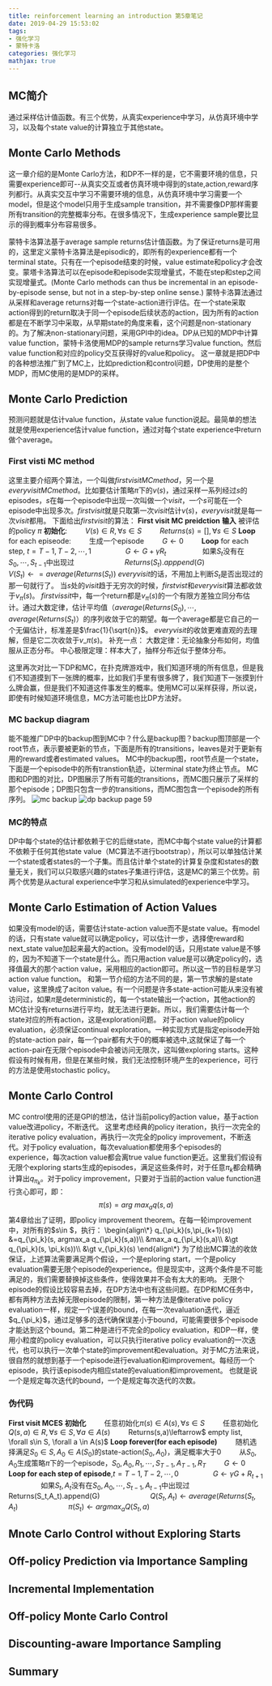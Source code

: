 ```yaml
---
title: reinforcement learning an introduction 第5章笔记
date: 2019-04-29 15:53:02 
tags:
- 强化学习
- 蒙特卡洛
categories: 强化学习
mathjax: true
---
```


## MC简介
通过采样估计值函数。有三个优势，从真实experience中学习，从仿真环境中学习，以及每个state value的计算独立于其他state。

## Monte Carlo Methods
这一章介绍的是Monte Carlo方法，和DP不一样的是，它不需要环境的信息，只需要experience即可--从真实交互或者仿真环境中得到的state,action,reward序列都行。从真实交互中学习不需要环境的信息，从仿真环境中学习需要一个model，但是这个model只用于生成sample transition，并不需要像DP那样需要所有transition的完整概率分布。在很多情况下，生成experience sample要比显示的得到概率分布容易很多。

蒙特卡洛算法基于average sample returns估计值函数。为了保证returns是可用的，这里定义蒙特卡洛算法是episodic的，即所有的experience都有一个terminal state。只有在一个episode结束的时候，value estimate和policy才会改变。蒙塔卡洛算法可以在episode和episode实现增量式，不能在step和step之间实现增量式。(Monte Carlo methods can thus be incremental in an episode-by-episode sense, but not in a step-by-step online sense.)
蒙特卡洛算法通过从采样和average returns对每一个state-action进行评估。在一个state采取action得到的return取决于同一个episode后续状态的action，因为所有的action都是在不断学习中采取，从早期state的角度来看，这个问题是non-stationary的。为了解决non-stationary问题，采用GPI中的idea。DP从已知的MDP中计算value function，蒙特卡洛使用MDP的sample returns学习value function。然后value function和对应的policy交互获得好的value和policy。
这一章就是把DP中的各种想法推广到了MC上，比如prediction和control问题，DP使用的是整个MDP，而MC使用的是MDP的采样。


## Monte Carlo Prediction
预测问题就是估计value function，从state value function说起。最简单的想法就是使用experience估计value function，通过对每个state experience中return做个average。

### First visti MC method
这里主要介绍两个算法，一个叫做$first visit MC method$，另一个是$every visit MC method$。比如要估计策略$\pi$下的$v(s)$，通过采样一系列经过$s$的episodes，$s$在每一个episode中出现一次叫做一个$visit$，一个$s$可能在一个episode中出现多次。$first visit$就是只取第一次$visit$估计$v(s)$，$every visit$就是每一次$visit$都用。
下面给出$first visit$的算法：
**First visit MC preidction**
**输入** 被评估的policy $\pi$
**初始化**:
$\qquad V(s)\in R,\forall s \in S$
$\qquad Returns(s)=[],\forall s \in S$
**Loop** for each episeode:
$\qquad$生成一个episode
$\qquad G\leftarrow 0$
$\qquad$**Loop** for each step, $t= T-1,T-2, \cdots, 1$
$\qquad\qquad G\leftarrow G + \gamma R_t$
$\qquad\qquad$ 如果$S_t$没有在$S_0, \cdots , S_{t-1}$中出现过
$\qquad\qquad\qquad Returns(S_t).apppend(G)$
$\qquad\qquad\qquad V(S_t)\leftarrow = average(Returns(S_t))$ 
$every visit$的话，不用加上判断$S_t$是否出现过的那一句就行了。
当$s$处的$visit$趋于无穷次的时候，$first vist$和$every visit$算法都收敛于$v_{\pi}(s)$。
$first vissit$中，每一个return都是$v_{\pi}(s)$的一个有限方差独立同分布估计。通过大数定律，估计平均值（$average(Returns(S_0),\cdots, average(Returns(S_t)$）的序列收敛于它的期望。每一个average都是它自己的一个无偏估计，标准差是$\frac{1}{\sqrt{n}}$。
$every visit$的收敛更难直观的去理解，但是它二次收敛于$v\_{\pi}(s)$。
补充一点：
大数定律：无论抽象分布如何，均值服从正态分布。
中心极限定理：样本大了，抽样分布近似于整体分布。

这里再次对比一下DP和MC，在扑克牌游戏中，我们知道环境的所有信息，但是我们不知道摸到下一张牌的概率，比如我们手里有很多牌了，我们知道下一张摸到什么牌会赢，但是我们不知道这件事发生的概率。使用MC可以采样获得，所以说，即使有时候知道环境信息，MC方法可能也比DP方法好。

### MC backup diagram
能不能推广DP中的backup图到MC中？什么是backup图？backup图顶部是一个root节点，表示要被更新的节点，下面是所有的transitions，leaves是对于更新有用的reward或者estimated values。
MC中的backup图，root节点是一个state，下面是一个episode中的所有transtion轨迹，以terminal state为终止节点。
MC图和DP图的对比，DP图展示了所有可能的transitions，而MC图只展示了采样的那个episode；DP图只包含一步的transitions，而MC图包含一个episode的所有序列。
![mc backup]()
![dp backup page 59]()

### MC的特点
DP中每个state的估计都依赖于它的后继state，而MC中每个state value的计算都不依赖于任何其他state value（MC算法不进行bootstrap），所以可以单独估计某一个state或者states的一个子集。而且估计单个state的计算复杂度和states的数量无关，我们可以只取感兴趣的states子集进行评估，这是MC的第三个优势。前两个优势是从actural experience中学习和从simulated的experience中学习。

## Monte Carlo Estimation of Action Values
如果没有model的话，需要估计state-action value而不是state value。有model的话，只有state value就可以确定policy，可以估计一步，选择使reward和next_state value加起来最大的action。没有model的话，只用state value是不够的，因为不知道下一个state是什么。而只用action value是可以确定policy的，选择值最大的那个action value，采用相应的action即可。所以这一节的目标是学习action value function。
和第一节介绍的方法不同的是，第一节求解的是state value，这里换成了aciton value。有一个问题是许多state-action可能从来没有被访问过，如果$\pi$是deterministic的，每一个state输出一个action，其他action的MC估计没有returns进行平均，就无法进行更新。所以，我们需要估计每一个state对应的所有action，这是exploration问题。
对于action value的policy evaluation，必须保证continual exploration。一种实现方式是指定episode开始的state-action pair，每一个pair都有大于$0$的概率被选中,这就保证了每一个action-pair在无限个episode中会被访问无限次，这叫做exploring starts。这种假设有时候有用，但是在某些时候，我们无法控制环境产生的experience，可行的方法是使用stochastic policy。

## Monte Carlo Control
MC control使用的还是GPI的想法，估计当前policy的action value，基于action value改进policy，不断迭代。
这里考虑经典的policy iteration，执行一次完全的iterative policy evaluation，再执行一次完全的policy improvement，不断迭代。对于policy evaluation，每次evaluation都使用多个episodes的experience，每次action value都会离true value function更近。这里我们假设有无限个exploring starts生成的episodes，满足这些条件时，对于任意$\pi_k$都会精确计算出$q_{\pi_k}$。对于policy improvement，只要对于当前的action value function进行贪心即可，即：
$$\pi(s) = arg\ max_a q(s,a)$$
第$4$章给出了证明，即policy improvement theorem。在每一轮improvement中，对所有的$s\in $，执行：
\begin{align\*}
q_{\pi_k}(s,\pi_{k+1}(s)) &=q_{\pi_k}(s, argmax_a q_{\pi_k}(s,a))\\
&max_a q_{\pi_k}(s,a)\\
&\gt q_{\pi_k}(s, \pi_k(s))\\
&\gt v_{\pi_k}(s)
\end{align\*}
为了给出MC算法的收敛保证，上述算法需要满足两个假设，一个是eploring start，一个是policy evaluation需要无限个episode的experience。但是现实中，这两个条件是不可能满足的，我们需要替换掉这些条件，使得效果并不会有太大的影响。
无限个episode的假设比较容易去掉，在DP方法中也有这些问题。在DP和MC任务中，都有两种方法去掉无限episode的限制，第一种方法是像iterative policy evaluation一样，规定一个误差的bound，在每一次evaluation迭代，逼近$q_{\pi_k}$，通过足够多的迭代确保误差小于bound，可能需要很多个episode才能达到这个bound。第二种是进行不完全的policy evaluation，和DP一样，使用小粒度的policy evaluation，可以只执行iterative policy evaluation的一次迭代，也可以执行一次单个state的improvement和evaluation。对于MC方法来说，很自然的就想到基于一个episode进行evaluation和improvement。每经历一个episode，执行该episode内相应state的evaluation和improvement。
也就是说一个是规定每次迭代的bound，一个是规定每次迭代的次数。

### 伪代码
**First visit MCES**
**初始化**
$\qquad$任意初始化$\pi(s)\in A(s), \forall s\in S$
$\qquad$任意初始化$Q(s, a)\in R, \forall s\in S, \forall a \in A(s)$
$\qquad$Returns(s,a)\leftarrow$ empty list, \forall s\in S, \forall a \in A(s)$
**Loop forever(for each episode)**
$\qquad$随机选择满足$S_0\in S, A_0\in A(S_0)$的state-action$(S_0,A_0)$，满足概率大于$0$
$\qquad$从$S_0,A_0$生成策略$\pi$下的一个episode，$S_0,A_0,R_1,\cdots,S_{T-1},A_{T-1},R_T$
$\qquad G\leftarrow 0$
$\qquad$**Loop for each step of episode**,$t=T-1,T-2,\cdots,0$
$\qquad\qquad G\leftarrow \gamma G+R_{t+1}$
$\qquad\qquad$如果$S_t,A_t$没有在$S_0,A_0,\cdots, S_{t-1},A_{t-1}$中出现过
$\qquad\qquad\qquad$Returns(S_t,A_t).append(G)
$\qquad\qquad\qquad Q(S_t,A_t) \leftarrow average(Returns(S_t, A_t)$
$\qquad\qquad\qquad \pi(S_t) \leftarrow argmax_a Q(S_t,a)$

## Mnote Carlo Control without Exploring Starts


## Off-policy Prediction via Importance Sampling

## Incremental Implementation

## Off-policy Monte Carlo Control

## Discounting-aware Importance Sampling

## Summary
 
